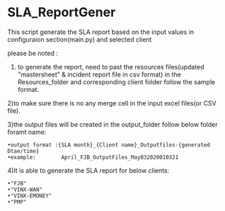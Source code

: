 # SLA_ReportGener

This script generate the SLA report based on the input values in configuraion section(main.py) and selected client  

please be noted : 
1) to generate the report, need to past the resources files(updated "mastersheet" & incident report file in csv format) in the Resources_folder and corresponding client folder follow the sample format.

2)to make sure there is no any merge cell in the input excel files(or CSV file).

3)the output files will be created in the output_folder follow below folder foramt name:

	•output format :{SLA month}_{Client name}_Outputfiles-{generated Dtae/time}
	•example:        April_FJB_OutputFiles_May032020010321
    
    
4)It is able to generate the SLA report for below clients:

	•"FJB"
	•"VINX-WAN"
	•"VINX-EMONEY"
	•"PMP"

